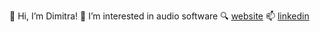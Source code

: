 👋 Hi, I’m Dimitra!
👀 I’m interested in audio software
🔍 [website](https://demmyp98.wixsite.com/dimitramariapavlou)
📫 [linkedin](https://www.linkedin.com/in/dimitra-maria-pavlou-37380b246/)
